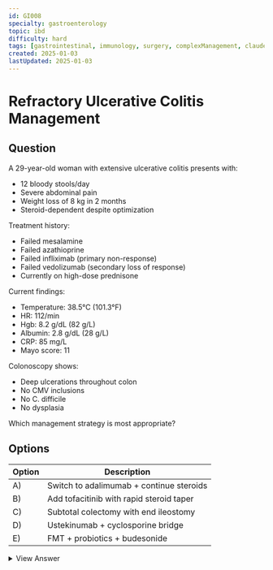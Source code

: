 ```yaml
---
id: GI008
specialty: gastroenterology
topic: ibd
difficulty: hard
tags: [gastrointestinal, immunology, surgery, complexManagement, claude35Sonnet]
created: 2025-01-03
lastUpdated: 2025-01-03
---
```


# Refractory Ulcerative Colitis Management

## Question
A 29-year-old woman with extensive ulcerative colitis presents with:
- 12 bloody stools/day
- Severe abdominal pain
- Weight loss of 8 kg in 2 months
- Steroid-dependent despite optimization

Treatment history:
- Failed mesalamine
- Failed azathioprine
- Failed infliximab (primary non-response)
- Failed vedolizumab (secondary loss of response)
- Currently on high-dose prednisone

Current findings:
- Temperature: 38.5°C (101.3°F)
- HR: 112/min
- Hgb: 8.2 g/dL (82 g/L)
- Albumin: 2.8 g/dL (28 g/L)
- CRP: 85 mg/L
- Mayo score: 11

Colonoscopy shows:
- Deep ulcerations throughout colon
- No CMV inclusions
- No C. difficile
- No dysplasia

Which management strategy is most appropriate?

## Options
| Option | Description |
|--------|-------------|
| A)     | Switch to adalimumab + continue steroids |
| B)     | Add tofacitinib with rapid steroid taper |
| C)     | Subtotal colectomy with end ileostomy |
| D)     | Ustekinumab + cyclosporine bridge |
| E)     | FMT + probiotics + budesonide |

<details>
<summary>View Answer</summary>

## Correct Answer
C

## Explanation
1. Disease Severity Assessment:
   - Severe, refractory disease with:
     * High stool frequency
     * Significant blood loss
     * Severe endoscopic findings
     * High inflammatory markers
     * Failed multiple biologics
     * Steroid dependence

2. Surgical Indication Rationale:
   - Multiple treatment failures:
     * Anti-TNF primary non-response
     * Vedolizumab secondary failure
     * Steroid dependence
   - Quality of life impact
   - Risk of complications
   - Nutritional compromise
   - No proven effective medical options remain

3. Why Other Options Are Wrong:
   - Option A:
     * Low likelihood of response after infliximab failure
     * Same mechanism of action
     * Delays definitive treatment
   
   - Option B:
     * High risk of complications
     * Delayed onset of action
     * Safety concerns in severe disease
   
   - Option D:
     * Unproven combination
     * Risk of serious infections
     * Limited evidence in UC
   
   - Option E:
     * Insufficient for severe disease
     * Not evidence-based
     * May worsen outcomes

## References
- ECCO Guidelines 2022: "Management of Ulcerative Colitis"
- AGA Clinical Practice Update 2023: "Surgical Management of UC"
- NEJM 2021: "Medical vs Surgical Management of Severe UC"

## Teaching Points
1. Recognition of medical failure
2. Timing of surgical referral
3. Risk-benefit assessment
4. Patient counseling
5. Postoperative considerations
</details>
